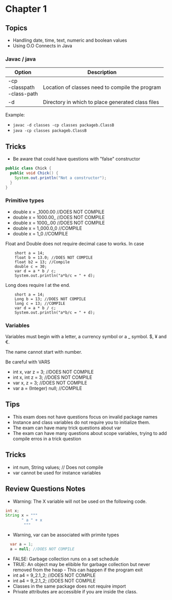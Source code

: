 # Chapter 1

## Topics

- Handling date, time, text, numeric and boolean values
- Using O.O Connects in Java

### Javac / java

| Option                             | Description                                       |
|------------------------------------|---------------------------------------------------|
| -cp<br/>-classpath<br/>-class-path | Location of classes need to compile the program   |
| -d <dir>                           | Directory in which to place generated class files |

Example:
* `javac -d classes -cp classes packageb.ClassB `
* `java -cp classes packageb.ClassB `


## Tricks

* Be aware that could have questions with "false" constructor

```java
public class Chick {
  public void Chick() {
    System.out.println("Not a constructor");
  }
}
```

### Primitive types

* double x = _1000.00 //DOES NOT COMPILE
* double x = 1000.00_ //DOES NOT COMPILE
* double x = 1000_.00 //DOES NOT COMPILE
* double x = 1_000.0_0 //COMPILE
* double x = 1_0 //COMPILE

Float and Double does not require decimal case to works. In case 

        short a = 14;
        float b = 13.0; //DOES NOT COMPILE
        float b2 = 13; //Compile
        double c = 30; 
        var d = a * b / c;
        System.out.println("a*b/c = " + d);

Long does require l at the end.

        short a = 14;
        Long b = 13; //DOES NOT COMPILE
        long c = 13; //COMPILE
        var d = a * b / c;
        System.out.println("a*b/c = " + d);

### Variables

Variables must begin with a letter, a currency symbol or a _ symbol.
$, ¥ and €.

The name cannot start with number.

Be careful with VARS

* int x, var z = 3; //DOES NOT COMPILE
* int x, int z = 3; //DOES NOT COMPILE
* var x, z = 3; //DOES NOT COMPILE
* var a = (Integer) null; //COMPILE

## Tips

* This exam does not have questions focus on invalid package names
* Instance and class variables do not require you to initialize them.
* The exam can have many trick questions about var
* The exam can have many questions about scope variables, trying to add compile erros in a trick question

## Tricks

* int num, String values; // Does not compile
* var cannot be used for instance variables

## Review Questions Notes

* Warning: The X variable will not be used on the following code.

```java
int x;
String x = """
       " a " + x 
        """
```

* Warning, var can be associated with primite types

```java
  var a = 1;
  a = null; //DOES NOT COMPILE
```

* FALSE: Garbage collection runs on a set schedule
* TRUE: An object may be elibible for garbage collection but never removed from the heap - This can happen if the program exit
* int a4 = 9_2.1_2; //DOES NOT COMPILE
* int a4 = 9_2.1_2; //DOES NOT COMPILE
* Classes in the same package does not require import
* Private attributes are accessible if you are inside the class.

